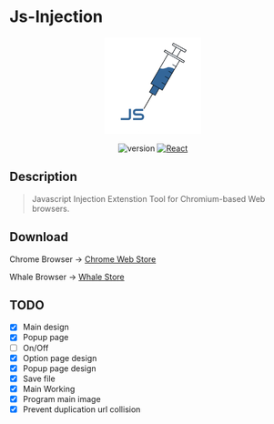 # Js-Injection

<p align="center">
    <img width="170" height="170" src="https://raw.githubusercontent.com/AnOldStory/Js-Injection/master/STOREIMG/%EC%9B%90%EB%B3%B8.png?raw=true">
</p>

<p align="center">
    <img src="https://img.shields.io/badge/version-v2.0.1-orange" alt="version"/>
    <a href="https://reactjs.org/"><img src="https://img.shields.io/badge/FrontEnd-React-9cf.svg" alt="React"></a>
</p>
 

## Description

> Javascript Injection Extenstion Tool for Chromium-based Web browsers.

## Download

Chrome Browser → [Chrome Web Store](https://chrome.google.com/webstore/detail/js-injection/mijnijeicfcodlijkmafknapfcilffni)

Whale Browser → [Whale Store](https://store.whale.naver.com/detail/aibngojigjlagjankjgbcapehgmolkfa)

## TODO

- [x] Main design
- [x] Popup page
- [ ] On/Off
- [x] Option page design
- [x] Popup page design
- [x] Save file
- [x] Main Working
- [x] Program main image
- [x] Prevent duplication url collision

